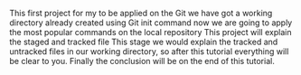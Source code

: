 This first project for my to be applied on the Git
we have got a working directory already created using Git init command
now we are going to apply the most popular commands on the local repository
This project will explain the staged and tracked file
This stage we would explain the tracked and untracked files in our working directory, so after this tutorial everything will be clear to you.
Finally the conclusion will be on the end of this tutorial.